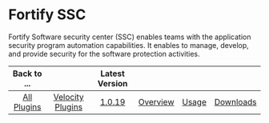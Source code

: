 
Fortify SSC
==================

Fortify Software security center (SSC) enables teams with the application security program automation capabilities. It enables to manage, develop, and provide security for the software protection activities.

|Back to ...||Latest Version||||
| :---: | :---: | :---: | :---: | :---: | :---: |
|[All Plugins](../../index.md)|[Velocity Plugins](../README.md)|[1.0.19](https://raw.githubusercontent.com/UrbanCode/IBM-UCV-PLUGINS/main/files/ucv-ext-fortify-ssc/ucv-ext-fortify-ssc%3A1.0.19.tar.7z.001)|[Overview](overview.md)|[Usage](usage.md)|[Downloads](downloads.md)|
